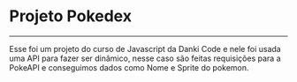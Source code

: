 # Projeto Pokedex
---

Esse foi um projeto do curso de Javascript da Danki Code e nele foi usada uma API para fazer ser dinâmico, nesse caso são feitas requisições para a PokeAPI e conseguimos dados como Nome e Sprite do pokemon.
